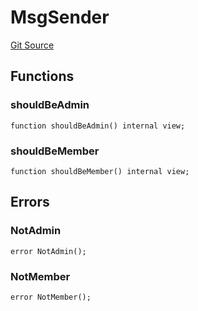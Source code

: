 # MsgSender
[Git Source](https://github.com/metacontract/mc/blob/7db22f6d7abc05705d21c7601fb406ca49c18557/src/std/functions/protected/protection/MsgSender.sol)


## Functions
### shouldBeAdmin


```solidity
function shouldBeAdmin() internal view;
```

### shouldBeMember


```solidity
function shouldBeMember() internal view;
```

## Errors
### NotAdmin

```solidity
error NotAdmin();
```

### NotMember

```solidity
error NotMember();
```

